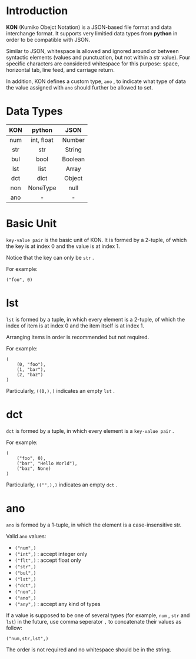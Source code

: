 # Introduction

**KON** (Kumiko Obejct Notation) is a JSON-based file format and data interchange format. It supports very limitied data types from **python** in order to be compatible with JSON.

Similar to JSON, whitespace is allowed and ignored around or between syntactic elements (values and punctuation, but not within a str value). Four specific characters are considered whitespace for this purpose: space, horizontal tab, line feed, and carriage return.

In addition, KON defines a custom type, `ano` , to indicate what type of data the value assigned with `ano` should further be allowed to set.

# Data Types

|  KON  |   python   |  JSON   |
| :---: | :--------: | :-----: |
|  num  | int, float | Number  |
|  str  |    str     | String  |
|  bul  |    bool    | Boolean |
|  lst  |    list    |  Array  |
|  dct  |    dict    | Object  |
|  non  |  NoneType  |  null   |
|  ano  |     -      |    -    |

# Basic Unit

`key-value pair` is the basic unit of KON. It is formed by a 2-tuple, of which the key is at index 0 and the value is at index 1.

Notice that the key can only be `str` .

For example:

```
("foo", 0)
```

# lst

`lst` is formed by a tuple, in which every element is a 2-tuple, of which the index of item is at index 0 and the item itself is at index 1.

Arranging items in order is recommended but not required.

For example:

```
(
    (0, "foo"),
    (1, "bar"),
    (2, "baz")
)
```

Particularly, `((0,),)` indicates an empty `lst` .

# dct

`dct` is formed by a tuple, in which every element is a `key-value pair` .

For example:

```
(
    ("foo", 0),
    ("bar", "Hello World"),
    ("baz", None)
)
```

Particularly, `(("",),)` indicates an empty `dct` .

# ano

`ano` is formed by a 1-tuple, in which the element is a case-insensitive str.

Valid `ano` values:
- `("num",)`
- `("int",)` : accept integer only
- `("flt",)` : accept float only
- `("str",)`
- `("bul",)`
- `("lst",)`
- `("dct",)`
- `("non",)`
- `("ano",)`
- `("any",)` : accept any kind of types

If a value is supposed to be one of several types (for example, `num` , `str` and `lst`) in the future, use comma seperator `,` to concatenate their values as follow:

```
("num,str,lst",)
```

The order is not required and no whitespace should be in the string.
